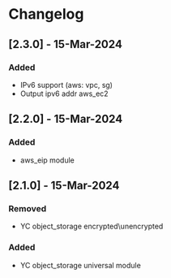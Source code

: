 # Changelog

## [2.3.0] - 15-Mar-2024
### Added
- IPv6 support (aws: vpc, sg)
- Output ipv6 addr aws_ec2

## [2.2.0] - 15-Mar-2024
### Added
- aws_eip module

## [2.1.0] - 15-Mar-2024
### Removed
- YC object_storage encrypted\unencrypted

### Added
- YC object_storage universal module